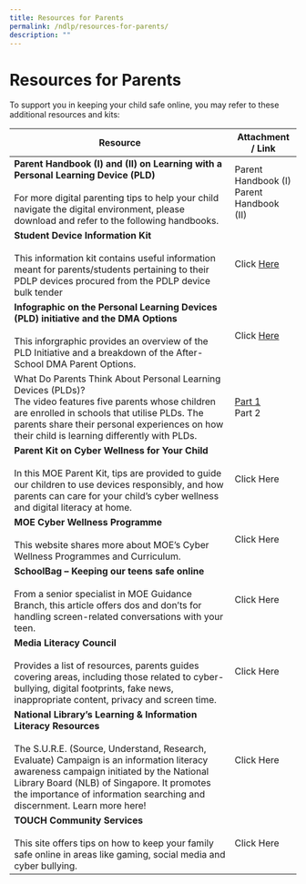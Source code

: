 ```yaml
---
title: Resources for Parents
permalink: /ndlp/resources-for-parents/
description: ""
---
```

# **Resources for Parents**

To support you in keeping your child safe online, you may refer to these additional resources and kits:


| Resource 	| Attachment / Link 	|
|---	|---	|
| **Parent Handbook (I) and (II) on Learning with a Personal Learning Device (PLD)**<br><br>For more digital parenting tips to help your child navigate the digital environment, please download and refer to the following handbooks. 	| Parent Handbook (I)<br>Parent Handbook (II) 	|
| **Student Device Information Kit**<br><br>This information kit contains useful information meant for parents/students pertaining to their PDLP devices procured from the PDLP device bulk tender 	| Click [Here](/files/Student-Device-Information-Kit-1.pdf) 	|
| **Infographic on the Personal Learning Devices (PLD) initiative and the DMA Options**<br><br>This inforgraphic provides an overview of the PLD Initiative and a breakdown of the After-School DMA Parent Options. 	| Click [Here](/files/Infographic-on-the-PLD-Initiative-and-DMA-Parent-Options_Mar-2022.pdf) 	|
| What Do Parents Think About Personal Learning Devices (PLDs)? <br>The video features five parents whose children are enrolled in schools that utilise PLDs. The parents share their personal experiences on how their child is learning differently with PLDs. 	| [Part 1](https://go.gov.sg/parent-voxpop-1)<br>Part 2 	|
| **Parent Kit on Cyber Wellness for Your Child**<br><br>In this MOE Parent Kit, tips are provided to guide our children to use devices responsibly, and how parents can care for your child’s cyber wellness and digital literacy at home. 	|  Click Here 	|
| **MOE Cyber Wellness Programme**<br><br>This website shares more about MOE’s Cyber Wellness Programmes and Curriculum. 	|  Click Here 	|
| **SchoolBag – Keeping our teens safe online**<br><br>From a senior specialist in MOE Guidance Branch, this article offers dos and don’ts for handling screen-related conversations with your teen. 	|  Click Here 	|
| **Media Literacy Council**<br><br>Provides a list of resources, parents guides covering areas, including those related to cyber-bullying, digital footprints, fake news, inappropriate content, privacy and screen time. 	|  Click Here 	|
| **National Library’s Learning & Information Literacy Resources**<br><br>The S.U.R.E. (Source, Understand, Research, Evaluate) Campaign is an information literacy awareness campaign initiated by the National Library Board (NLB) of Singapore. It promotes the importance of information searching and discernment. Learn more here! 	|  Click Here 	|
| **TOUCH Community Services**<br><br>This site offers tips on how to keep your family safe online in areas like gaming, social media and cyber bullying. 	|  Click Here 	|